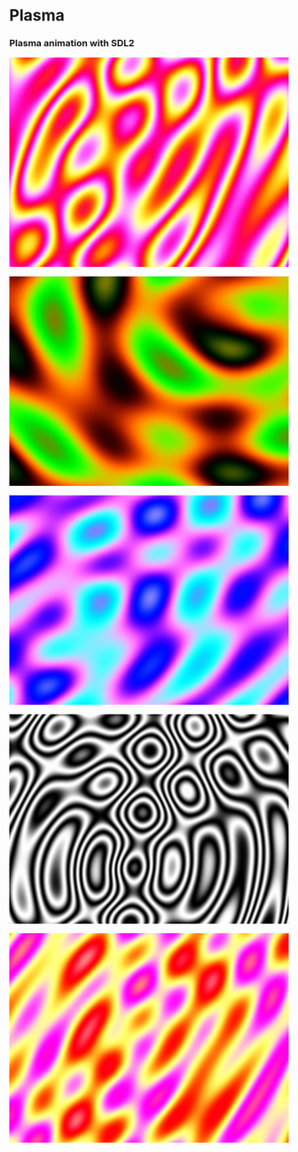 # Plasma
### Plasma animation with SDL2 ###

![](https://github.com/TomCarton/Plasma/blob/master/results/screenshot_1.png)

![](https://github.com/TomCarton/Plasma/blob/master/results/screenshot_2.png)

![](https://github.com/TomCarton/Plasma/blob/master/results/screenshot_3.png)

![](https://github.com/TomCarton/Plasma/blob/master/results/screenshot_4.png)

![](https://github.com/TomCarton/Plasma/blob/master/results/screenshot_5.png)
